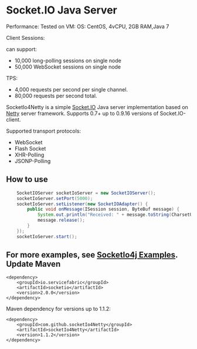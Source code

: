 Socket.IO Java Server
=======================

Performance: 
Tested on VM: OS: CentOS, 4vCPU, 2GB RAM,Java 7

Client Sessions:

can support:   
- 10,000 long-polling sessions on single node
- 50,000 WebSocket    sessions on single node

TPS:
- 4,000 requests per second per single channel.
- 80,000 requests per second total. 

SocketIo4Netty is a simple [Socket.IO](http://socket.io) Java server implementation based on 
[Netty](http://netty.io) server framework. Supports 0.7+ up to 0.9.16 versions of 
Socket.IO-client.

Supported transport protocols:
* WebSocket
* Flash Socket
* XHR-Polling
* JSONP-Polling

How to use
-----------------------

``` java
	SocketIOServer socketIoServer = new SocketIOServer();
	socketIoServer.setPort(5000);
	socketIoServer.setListener(new SocketIOAdapter() {
		public void onMessage(ISession session, ByteBuf message) {
			System.out.println("Received: " + message.toString(CharsetUtil.UTF_8));
			message.release();
		}
	});
	socketIoServer.start();
```

For more examples, see [SocketIo4j Examples](https://github.com/ServiceFabric/socketio-examples). 
Update
Maven
---------------------- 

``` maven
<dependency>
	<groupId>io.servicefabric</groupId>
	<artifactId>socketio</artifactId>
	<version>2.0.0</version>
</dependency>
```

Maven dependency for versions up to 1.1.2:
 
``` maven
<dependency>
	<groupId>com.github.socketIo4Netty</groupId>
	<artifactId>socketIo4Netty</artifactId>
	<version>1.1.2</version>
</dependency>
``` 
